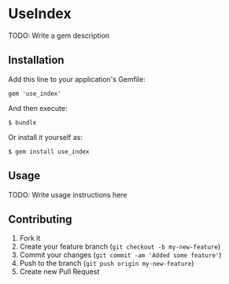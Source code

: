 # UseIndex

TODO: Write a gem description

## Installation

Add this line to your application's Gemfile:

    gem 'use_index'

And then execute:

    $ bundle

Or install it yourself as:

    $ gem install use_index

## Usage

TODO: Write usage instructions here

## Contributing

1. Fork it
2. Create your feature branch (`git checkout -b my-new-feature`)
3. Commit your changes (`git commit -am 'Added some feature'`)
4. Push to the branch (`git push origin my-new-feature`)
5. Create new Pull Request
